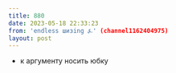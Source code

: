 ```yaml
---
title: 880
date: 2023-05-18 22:33:23
from: 'endless шизing ⍼' (channel1162404975)
layout: post
---
```


+ к аргументу носить юбку
